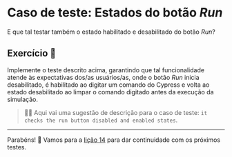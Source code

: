 # Caso de teste: Estados do botão _Run_

E que tal testar também o estado habilitado e desabilitado do botão _Run_?

## Exercício 🎯

Implemente o teste descrito acima, garantindo que tal funcionalidade atende às expectativas dos/as usuários/as, onde o botão _Run_ inicia desabilitado, é habilitado ao digitar um comando do Cypress e volta ao estado desabilitado ao limpar o comando digitado antes da execução da simulação.

> 🧑‍🏫 Aqui vai uma sugestão de descrição para o caso de teste: `it checks the run button disabled and enabled states`.

___

Parabéns! 🎉 Vamos para a [lição 14](./14.md) para dar continuidade com os próximos testes.
